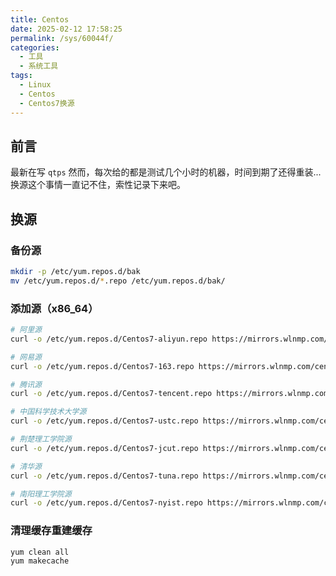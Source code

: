 ```yaml
---
title: Centos
date: 2025-02-12 17:58:25
permalink: /sys/60044f/
categories:
  - 工具
  - 系统工具
tags:
  - Linux
  - Centos
  - Centos7换源
---
```


## 前言

最新在写 `qtps` 然而，每次给的都是测试几个小时的机器，时间到期了还得重装...换源这个事情一直记不住，索性记录下来吧。

<!-- more -->

<InArticleAdsense
    data-ad-client="ca-pub-1725717718088510"
    data-ad-slot="4281148213">
</InArticleAdsense>

## 换源

### 备份源

```bash
mkdir -p /etc/yum.repos.d/bak
mv /etc/yum.repos.d/*.repo /etc/yum.repos.d/bak/
```

### 添加源（x86_64）

```bash
# 阿里源
curl -o /etc/yum.repos.d/Centos7-aliyun.repo https://mirrors.wlnmp.com/centos/Centos7-aliyun-x86_64.repo

# 网易源
curl -o /etc/yum.repos.d/Centos7-163.repo https://mirrors.wlnmp.com/centos/Centos7-163-x86_64.repo

# 腾讯源
curl -o /etc/yum.repos.d/Centos7-tencent.repo https://mirrors.wlnmp.com/centos/Centos7-tencent-x86_64.repo

# 中国科学技术大学源
curl -o /etc/yum.repos.d/Centos7-ustc.repo https://mirrors.wlnmp.com/centos/Centos7-ustc-x86_64.repo

# 荆楚理工学院源
curl -o /etc/yum.repos.d/Centos7-jcut.repo https://mirrors.wlnmp.com/centos/Centos7-jcut-x86_64.repo

# 清华源
curl -o /etc/yum.repos.d/Centos7-tuna.repo https://mirrors.wlnmp.com/centos/Centos7-tuna-x86_64.repo

# 南阳理工学院源
curl -o /etc/yum.repos.d/Centos7-nyist.repo https://mirrors.wlnmp.com/centos/Centos7-nyist-x86_64.repo
```

### 清理缓存重建缓存

```bash
yum clean all
yum makecache
```